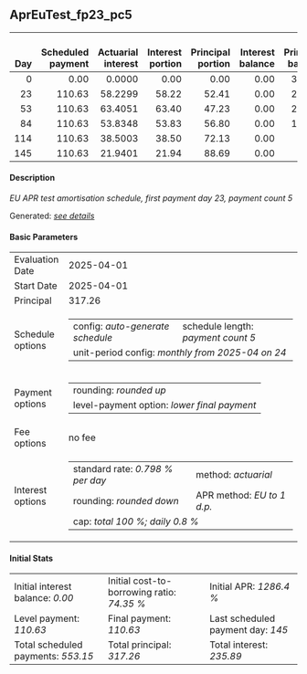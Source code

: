 <h2>AprEuTest_fp23_pc5</h2>
<table>
    <thead style="vertical-align: bottom;">
        <th style="text-align: right;">Day</th>
        <th style="text-align: right;">Scheduled payment</th>
        <th style="text-align: right;">Actuarial interest</th>
        <th style="text-align: right;">Interest portion</th>
        <th style="text-align: right;">Principal portion</th>
        <th style="text-align: right;">Interest balance</th>
        <th style="text-align: right;">Principal balance</th>
        <th style="text-align: right;">Total actuarial interest</th>
        <th style="text-align: right;">Total interest</th>
        <th style="text-align: right;">Total principal</th>
    </thead>
    <tr style="text-align: right;">
        <td class="ci00">0</td>
        <td class="ci01" style="white-space: nowrap;">0.00</td>
        <td class="ci02">0.0000</td>
        <td class="ci03">0.00</td>
        <td class="ci04">0.00</td>
        <td class="ci05">0.00</td>
        <td class="ci06">317.26</td>
        <td class="ci07">0.0000</td>
        <td class="ci08">0.00</td>
        <td class="ci09">0.00</td>
    </tr>
    <tr style="text-align: right;">
        <td class="ci00">23</td>
        <td class="ci01" style="white-space: nowrap;">110.63</td>
        <td class="ci02">58.2299</td>
        <td class="ci03">58.22</td>
        <td class="ci04">52.41</td>
        <td class="ci05">0.00</td>
        <td class="ci06">264.85</td>
        <td class="ci07">58.2299</td>
        <td class="ci08">58.22</td>
        <td class="ci09">52.41</td>
    </tr>
    <tr style="text-align: right;">
        <td class="ci00">53</td>
        <td class="ci01" style="white-space: nowrap;">110.63</td>
        <td class="ci02">63.4051</td>
        <td class="ci03">63.40</td>
        <td class="ci04">47.23</td>
        <td class="ci05">0.00</td>
        <td class="ci06">217.62</td>
        <td class="ci07">121.6350</td>
        <td class="ci08">121.62</td>
        <td class="ci09">99.64</td>
    </tr>
    <tr style="text-align: right;">
        <td class="ci00">84</td>
        <td class="ci01" style="white-space: nowrap;">110.63</td>
        <td class="ci02">53.8348</td>
        <td class="ci03">53.83</td>
        <td class="ci04">56.80</td>
        <td class="ci05">0.00</td>
        <td class="ci06">160.82</td>
        <td class="ci07">175.4698</td>
        <td class="ci08">175.45</td>
        <td class="ci09">156.44</td>
    </tr>
    <tr style="text-align: right;">
        <td class="ci00">114</td>
        <td class="ci01" style="white-space: nowrap;">110.63</td>
        <td class="ci02">38.5003</td>
        <td class="ci03">38.50</td>
        <td class="ci04">72.13</td>
        <td class="ci05">0.00</td>
        <td class="ci06">88.69</td>
        <td class="ci07">213.9701</td>
        <td class="ci08">213.95</td>
        <td class="ci09">228.57</td>
    </tr>
    <tr style="text-align: right;">
        <td class="ci00">145</td>
        <td class="ci01" style="white-space: nowrap;">110.63</td>
        <td class="ci02">21.9401</td>
        <td class="ci03">21.94</td>
        <td class="ci04">88.69</td>
        <td class="ci05">0.00</td>
        <td class="ci06">0.00</td>
        <td class="ci07">235.9103</td>
        <td class="ci08">235.89</td>
        <td class="ci09">317.26</td>
    </tr>
</table>
<h4>Description</h4>
<p><i>EU APR test amortisation schedule, first payment day 23, payment count 5</i></p>
<p>Generated: <i><a href="../GeneratedDate.html">see details</a></i></p>
<h4>Basic Parameters</h4>
<table>
    <tr>
        <td>Evaluation Date</td>
        <td>2025-04-01</td>
    </tr>
    <tr>
        <td>Start Date</td>
        <td>2025-04-01</td>
    </tr>
    <tr>
        <td>Principal</td>
        <td>317.26</td>
    </tr>
    <tr>
        <td>Schedule options</td>
        <td>
            <table>
                <tr>
                    <td>config: <i>auto-generate schedule</i></td>
                    <td>schedule length: <i><i>payment count</i> 5</i></td>
                </tr>
                <tr>
                    <td colspan="2" style="white-space: nowrap;">unit-period config: <i>monthly from 2025-04 on 24</i></td>
                </tr>
            </table>
        </td>
    </tr>
    <tr>
        <td>Payment options</td>
        <td>
            <table>
                <tr>
                    <td>rounding: <i>rounded up</i></td>
                </tr>
                <tr>
                    <td>level-payment option: <i>lower&nbsp;final&nbsp;payment</i></td>
                </tr>
            </table>
        </td>
    </tr>
    <tr>
        <td>Fee options</td>
        <td>no fee
        </td>
    </tr>
    <tr>
        <td>Interest options</td>
        <td>
            <table>
                <tr>
                    <td>standard rate: <i>0.798 % per day</i></td>
                    <td>method: <i>actuarial</i></td>
                </tr>
                <tr>
                    <td>rounding: <i>rounded down</i></td>
                    <td>APR method: <i>EU to 1 d.p.</i></td>
                </tr>
                <tr>
                    <td colspan="2">cap: <i>total 100 %; daily 0.8 %</td>
                </tr>
            </table>
        </td>
    </tr>
</table>
<h4>Initial Stats</h4>
<table>
    <tr>
        <td>Initial interest balance: <i>0.00</i></td>
        <td>Initial cost-to-borrowing ratio: <i>74.35 %</i></td>
        <td>Initial APR: <i>1286.4 %</i></td>
    </tr>
    <tr>
        <td>Level payment: <i>110.63</i></td>
        <td>Final payment: <i>110.63</i></td>
        <td>Last scheduled payment day: <i>145</i></td>
    </tr>
    <tr>
        <td>Total scheduled payments: <i>553.15</i></td>
        <td>Total principal: <i>317.26</i></td>
        <td>Total interest: <i>235.89</i></td>
    </tr>
</table>